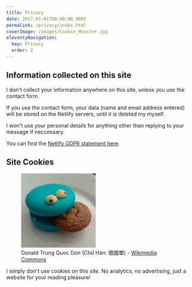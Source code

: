 ```yaml
---
title: Privacy
date: 2017-01-01T00:00:00.000Z
permalink: /privacy/index.html
coverImage: /images/Cookie_Monster.jpg
eleventyNavigation:
  key: Privacy
  order: 2
---
```


## Information collected on this site
I don't collect your information anywhere on this site, unless you use the contact form.

If you use the contact form, your data (name and email address entered) will be stored on the Netlify servers, until it is deleted my myself.

I won't use your personal details for anything other than replying to your message if neccessary.

You can find the [Netlify GDPR statement here](https://www.netlify.com/gdpr-ccpa).

## Site Cookies



<figure><img src="/images/Cookie_Monster.jpg" alt="A cookie shaped like Cookie Monster" class="rounded left" width="200px"><figcaption>Donald Trung Quoc Don (Chữ Hán: 徵國單) - <a href="https://commons.m.wikimedia.org/wiki/Commons:Reusing_content_outside_Wikimedia">Wikimedia Commons</a></figcaption></figure>


I simply don't use cookies on this site. No analytics, no advertising, just a website for your reading pleasure!
